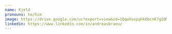 ```yaml
---
name: Kjeld
pronouns: he/him
image: https://drive.google.com/uc?export=view&id=1QqwXoxpqhk6bcnK7gIQMWkk3a3lVUa85
linkedin: https://www.linkedin.com/in/andreasbraeu/
---
```

